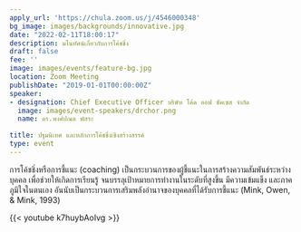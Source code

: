 ```yaml
---
apply_url: 'https://chula.zoom.us/j/4546000348'
bg_image: images/backgrounds/innovative.jpg
date: "2022-02-11T18:00:17"
description: มโนทัศน์เกี่ยวกับการโค้ชชิ่ง
draft: false
fee: ''
image: images/events/feature-bg.jpg
location: Zoom Meeting
publishDate: "2019-01-01T00:00:00Z"
speaker:
- designation: Chief Executive Officer บริษัท โค้ด ออฟ ซัคเซส จำกัด
  image: images/event-speakers/drchor.png
  name: ดร.พงศ์ปณต พัสระ

title: ปฐมนิเทศ และหลักการโค้ชชิ่งเชิงสร้างสรรค์
type: event
---
```



การโค้ชชิ่งหรือการชี้แนะ (coaching) เป็นกระบวนการของผู้ชี้แนะในการสร้างความสัมพันธ์ระหว่างบุคคล เพื่อช่วยให้เกิดการเรียนรู้ จนบรรลุเป้าหมายการทำงานในระดับที่สูงขึ้น มีความเข้มแข็ง และภาคภูมิใจในตนเอง อันนับเป็นกระบวนการเสริมพลังอำนาจของบุคคลที่ได้รับการชี้แนะ (Mink, Owen, & Mink, 1993)


{{< youtube k7huybAoIvg >}}
